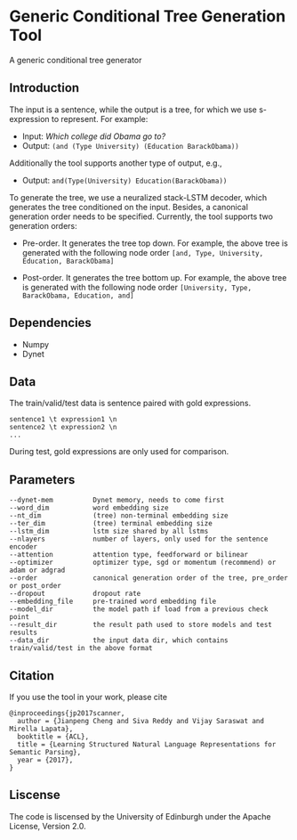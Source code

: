 # Generic Conditional Tree Generation Tool
A generic conditional tree generator

## Introduction
The input is a sentence, while the output is a tree, for which we use s-expression to represent. For example:

- Input: *Which college did Obama go to?*
- Output: `(and (Type University) (Education BarackObama))`

Additionally the tool supports another type of output, e.g.,

- Output: `and(Type(University) Education(BarackObama))`

To generate the tree, we use a neuralized stack-LSTM decoder, which generates the tree conditioned on the input. Besides, a canonical generation order needs to be specified. Currently, the tool supports two generation orders:

- Pre-order. It generates the tree top down. For example, the above tree is generated with the following node order `[and, Type, University, Education, BarackObama]`

- Post-order. It generates the tree bottom up. For example, the above tree is generated with the following node order `[University, Type, BarackObama, Education, and]`

## Dependencies
* Numpy
* Dynet

## Data
The train/valid/test data is sentence paired with gold expressions. 
```
sentence1 \t expression1 \n
sentence2 \t expression2 \n
...
```

During test, gold expressions are only used for comparison.

## Parameters
```
--dynet-mem          Dynet memory, needs to come first
--word_dim           word embedding size
--nt_dim             (tree) non-terminal embedding size
--ter_dim            (tree) terminal embedding size
--lstm_dim           lstm size shared by all lstms
--nlayers            number of layers, only used for the sentence encoder
--attention          attention type, feedforward or bilinear
--optimizer          optimizer type, sgd or momentum (recommend) or adam or adgrad
--order              canonical generation order of the tree, pre_order or post_order
--dropout            dropout rate
--embedding_file     pre-trained word embedding file
--model_dir          the model path if load from a previous check point
--result_dir         the result path used to store models and test results
--data_dir           the input data dir, which contains train/valid/test in the above format
```

## Citation
If you use the tool in your work, please cite

    @inproceedings{jp2017scanner,
      author = {Jianpeng Cheng and Siva Reddy and Vijay Saraswat and Mirella Lapata},
      booktitle = {ACL},
      title = {Learning Structured Natural Language Representations for Semantic Parsing},
      year = {2017},
    }

## Liscense
The code is liscensed by the University of Edinburgh under the Apache License, Version 2.0.
